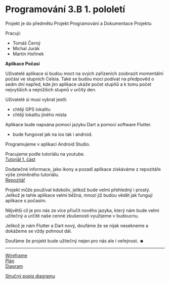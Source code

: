 # Programování 3.B 1. pololetí
 
 Projekt je do předmětu Projekt Programování a Dokumentace Projektu
 
Pracují:
- Tomáš Černý
- Michal Jurák
- Martin Hořinek

<b>Aplikace Počasí</b>

Uživatelé aplikace si budou moct na svých zařízeních zoobrazit momentální počásí ve stupních Celsia. 
Také se budou moci podívat na předpověd o sedm dní napřed, kde jim aplikace ukáže počet stupňů a k tomu počet nejvyšších a nejnižších stupnů v určitý den. 

Uživatelé si musí vybrat jestli:
- chtějí GPS lokalitu
- chtějí lokalitu jiného místa

Aplikace bude napsána pomocí jazyku Dart a pomocí software Flutter.
- bude fungovat jak na ios tak i android.

Programujeme v aplikaci Android Studio.

Pracujeme podle tutoriálu na youtube.
<br>
<a href="https://www.youtube.com/watch?v=GwIJdJD4Bc4">Tutoriál 1. část</a>

Dodatečné informace, jako ikony a pozadí aplikace získáváme z repozitáře výše zmíněného tutoriálu. 
<br>
<a href="https://github.com/mercihohmann/flutter-weather-app"> Repozitář </a>
 

Projekt může používat kdokoliv, jelikož bude velmi přehledný i prostý. Jelikož je tahle aplikace velmi běžná, mnozí již budou vědět jak fungují aplikace s počasím. 

Nějvětší cíl je pro nás ze více přiučit nového jazyka, který nám bude velmi užitečný a určitě naše cenné zkušenosti využijeme v budoucnu.

Jelikož je nám Flutter a Dart nový, doufáme že se nijak nesekneme a dokážeme se vždy pohnout dál. 

Doufáme že projekt bude užitečný nejen pro nás ale i veřejnost.
☻
<hr>
<a href="https://github.com/Tombabomba/Projekt_PRJ_3B/tree/main/DOC/Wireframe">Wireframe</a>
<br>
<a href="https://github.com/Tombabomba/Projekt_PRJ_3B/blob/main/DOC/plan/plan.md.md">Plán</a>
<br>
<a href="https://github.com/Tombabomba/Projekt_PRJ_3B/blob/main/DOC/Use%20Case%20diagram%201.PNG">Diagram</a>

<a href="https://github.com/Tombabomba/Projekt_PRJ_3B/blob/main/DOC/01-ui-desig.md">Stručný popis diagramu</a>
